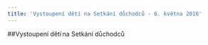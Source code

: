 ```yaml
---
title: 'Vystoupení dětí na Setkání důchodců - 6. května 2016'
---
```


##Vystoupení dětí na Setkání důchodců
